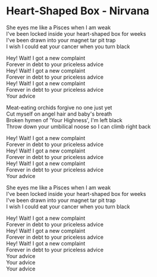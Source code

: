 # Heart-Shaped Box - Nirvana

She eyes me like a Pisces when I am weak\
I've been locked inside your heart-shaped box for weeks\
I've been drawn into your magnet tar pit trap\
I wish I could eat your cancer when you turn black

Hey! Wait! I got a new complaint\
Forever in debt to your priceless advice\
Hey! Wait! I got a new complaint\
Forever in debt to your priceless advice\
Hey! Wait! I got a new complaint\
Forever in debt to your priceless advice\
Your advice

Meat-eating orchids forgive no one just yet\
Cut myself on angel hair and baby's breath\
Broken hymen of 'Your Highness', I'm left black\
Throw down your umbilical noose so I can climb right back

Hey! Wait! I got a new complaint\
Forever in debt to your priceless advice\
Hey! Wait! I got a new complaint\
Forever in debt to your priceless advice\
Hey! Wait! I got a new complaint\
Forever in debt to your priceless advice\
Your advice

She eyes me like a Pisces when I am weak\
I've been locked inside your heart-shaped box for weeks\
I've been drawn into your magnet tar pit trap\
I wish I could eat your cancer when you turn black

Hey! Wait! I got a new complaint\
Forever in debt to your priceless advice\
Hey! Wait! I got a new complaint\
Forever in debt to your priceless advice\
Hey! Wait! I got a new complaint\
Forever in debt to your priceless advice\
Your advice\
Your advice\
Your advice